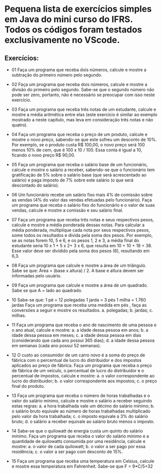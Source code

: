 # Pequena lista de exercícios simples em Java do mini curso do IFRS. Todos os códigos foram testados exclusivamente no VScode.

## Exercícios:
- 01 Faça um programa que receba dois números, calcule e mostre a 
subtração do primeiro número pelo segundo. 

- 02 Faça um programa que receba dois números, calcule e mostre a divisão 
do primeiro pelo segundo. Sabe-se que o segundo número não pode ser 
zero, portanto, não é necessário se preocupar com isso neste exercício. 

- 03 Faça um programa que receba três notas de um estudante, calcule e 
mostre a média aritmética entre elas (este exercício é similar ao exemplo 
mostrado a neste capítulo, mas leva em consideração três notas e não 
quatro).

- 04 Faça um programa que receba o preço de um produto, calcule e mostre 
o novo preço, sabendo-se que este sofreu um desconto de 10%. Por 
exemplo, se o produto custa R$ 100,00, o novo preço será 100 menos 
10% de cem, que é 100 x 10 / 100. Essa conta é igual a 10, ficando o 
novo preço R$ 90,00. 

- 05 Faça um programa que receba o salário base de um funcionário, calcule 
e mostre o salário a receber, sabendo-se que o funcionário tem 
gratificação de 5% sobre o salário base (que será acrescentado ao 
salário) e paga imposto de 7% sobre este salário (o que será 
descontado do salário).

- 06 Um funcionário recebe um salário fixo mais 4% de comissão sobre as 
vendas (4% do valor das vendas efetuadas pelo funcionário). Faça um 
programa que receba o salário fixo do funcionário e o valor de suas 
vendas, calcule e mostre a comissão e seu salário final. 

- 07 Faça um programa que receba três notas e seus respectivos pesos, 
calcule e mostre a média ponderada dessas notas. Para calcular a 
média ponderada, multiplique cada nota por seus respectivos pesos, 
some todos os resultados e divida pela soma dos pesos. Por exemplo, 
se as notas forem 10, 5 e 6, e os pesos 1, 2 e 3, a média final do 
estudante seria 10 x 1 + 5 x 2+ 3 x 6, que resulta em 10 + 10 + 18 = 38. 
Esse valor deve ser dividido pela soma dos pesos (6), resultando em 
6,3.

- 08 Faça um programa que calcule e mostre a área de um triângulo. Sabe
se que: Área = (base x altura) / 2. A base e altura devem ser informadas 
pelo usuário.

- 09 Faça um programa que calcule e mostre a área de um quadrado. Sabe
se que A = lado ao quadrado.

- 10 Sabe-se que: 
1 pé = 12 polegadas 
1 jarda = 3 pés 
1 milha = 1.760 jardas 
Faça um programa que receba uma medida em pés , faça as 
conversões a seguir e mostre os resultados. 
a. polegadas; 
b. jardas; 
c. milhas.

- 11 Faça um programa que receba o ano de nascimento de uma pessoa e o 
ano atual, calcule e mostre: 
a. a idade dessa pessoa em anos; 
b. a idade dessa pessoa em meses; 
c. a idade dessa pessoa em dias (considerando que cada ano 
possui 365 dias); 
d. a idade dessa pessoa em semanas (cada ano possui 52 
semanas).

- 12 O custo ao consumidor de um carro novo é a soma do preço de fábrica 
com o percentual de lucro do distribuidor e dos impostos aplicados ao 
preço de fábrica. Faça um programa que receba o preço de fábrica de 
um veículo, o percentual de lucro do distribuidor e o percentual de 
impostos, calcule e mostre: 
a. o valor correspondente ao lucro do distribuidor; 
b. o valor correspondente aos impostos; 
c. o preço final do produto. 

- 13 Faça um programa que receba o número de horas trabalhadas e o valor 
do salário mínimo, calcule e mostre o salário a receber seguindo estas 
regras: 
a. a hora trabalhada vale um décimo do salário mínimo; 
b. o salário bruto equivale ao número de horas trabalhadas 
multiplicado pelo valor da hora trabalhada; 
c. o imposto equivale a 3% do salário bruto; 
d. o salário a receber equivale ao salário bruto menos o imposto. 

- 14 Sabe-se que o quilowatt de energia custa um quinto do salário mínimo. 
Faça um programa que receba o valor do salário mínimo e a quantidade 
de quilowatts consumida por uma residência, calcule e mostre: 
a. o valor de cada quilowatt; 
b. o valor a ser pago por essa residência; 
c. o valor a ser pago com desconto de 15%. 

- 15 Faça um programa que receba uma temperatura em Celsius, calcule e 
mostre essa temperatura em Fahrenheit. Sabe-se que F = 9*C/5+32
